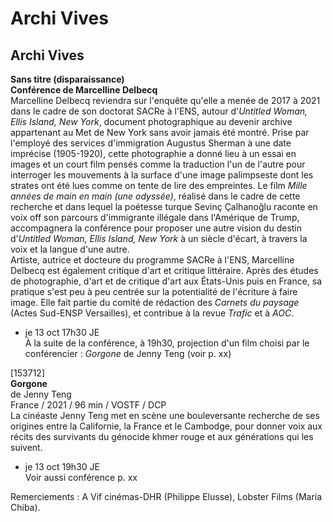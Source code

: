 # Archi Vives

## Archi Vives

**Sans titre (disparaissance)**  
**Conférence de Marcelline Delbecq**  
Marcelline Delbecq reviendra sur l'enquête qu'elle a menée de 2017 à 2021 dans le cadre de son doctorat SACRe à l'ENS, autour d'_Untitled Woman, Ellis Island, New York_, document photographique au devenir archive appartenant au Met de New York sans avoir jamais été montré. Prise par l'employé des services d'immigration Augustus Sherman à une date imprécise (1905-1920), cette photographie a donné lieu à un essai en images et un court film pensés comme la traduction l'un de l'autre pour interroger les mouvements à la surface d'une image palimpseste dont les strates ont été lues comme on tente de lire des empreintes. Le film _Mille années de main en main (une odyssée)_, réalisé dans le cadre de cette recherche et dans lequel la poétesse turque Sevinç Çalhanoğlu raconte en voix off son parcours d'immigrante illégale dans l'Amérique de Trump, accompagnera la conférence pour proposer une autre vision du destin d'_Untitled Woman, Ellis Island, New York_ à un siècle d'écart, à travers la voix et la langue d'une autre.  
Artiste, autrice et docteure du programme SACRe à l'ENS, Marcelline Delbecq est également critique d'art et critique littéraire. Après des études de photographie, d'art et de critique d'art aux États-Unis puis en France, sa pratique s'est peu à peu centrée sur la potentialité de l'écriture à faire image. Elle fait partie du comité de rédaction des _Carnets du paysage_ (Actes Sud-ENSP Versailles), et contribue à la revue _Trafic_ et à _AOC_.

- je 13 oct 17h30 JE  
À la suite de la conférence, à 19h30, projection d'un film choisi par le conférencier : _Gorgone_ de Jenny Teng (voir p. xx)

[153712]  
**Gorgone**  
de Jenny Teng  
France / 2021 / 96 min / VOSTF / DCP  
La cinéaste Jenny Teng met en scène une bouleversante recherche de ses origines entre la Californie, la France et le Cambodge, pour donner voix aux récits des survivants du génocide khmer rouge et aux générations qui les suivent.

- je 13 oct 19h30 JE  
Voir aussi conférence p. xx

Remerciements : A Vif cinémas-DHR (Philippe Elusse), Lobster Films (Maria Chiba).